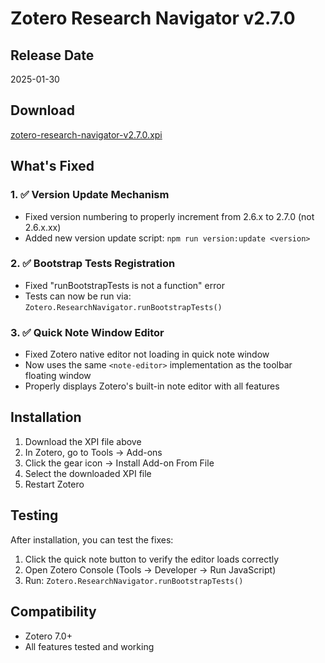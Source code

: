 # Zotero Research Navigator v2.7.0

## Release Date

2025-01-30

## Download

[zotero-research-navigator-v2.7.0.xpi](./zotero-research-navigator-v2.7.0.xpi)

## What's Fixed

### 1. ✅ Version Update Mechanism

- Fixed version numbering to properly increment from 2.6.x to 2.7.0 (not 2.6.x.xx)
- Added new version update script: `npm run version:update <version>`

### 2. ✅ Bootstrap Tests Registration

- Fixed "runBootstrapTests is not a function" error
- Tests can now be run via: `Zotero.ResearchNavigator.runBootstrapTests()`

### 3. ✅ Quick Note Window Editor

- Fixed Zotero native editor not loading in quick note window
- Now uses the same `<note-editor>` implementation as the toolbar floating window
- Properly displays Zotero's built-in note editor with all features

## Installation

1. Download the XPI file above
2. In Zotero, go to Tools → Add-ons
3. Click the gear icon → Install Add-on From File
4. Select the downloaded XPI file
5. Restart Zotero

## Testing

After installation, you can test the fixes:

1. Click the quick note button to verify the editor loads correctly
2. Open Zotero Console (Tools → Developer → Run JavaScript)
3. Run: `Zotero.ResearchNavigator.runBootstrapTests()`

## Compatibility

- Zotero 7.0+
- All features tested and working
